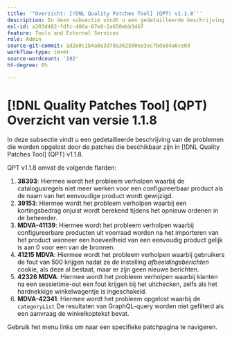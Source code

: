 ```yaml
---
title: '"Overzicht: [!DNL Quality Patches Tool] (QPT) v1.1.8'''
description: In deze subsectie vindt u een gedetailleerde beschrijving van de problemen die worden opgelost door de patches die beschikbaar zijn in [!DNL Quality Patches Tool] (QPT) v1.1.8.
exl-id: a203d482-fdfc-406a-87e8-2a650ebb34b7
feature: Tools and External Services
role: Admin
source-git-commit: 1d2e0c1b4a8e3d79a362500ee3ec7bde84a6ce0d
workflow-type: tm+mt
source-wordcount: '192'
ht-degree: 0%

---
```


# [!DNL Quality Patches Tool] (QPT) Overzicht van versie 1.1.8

In deze subsectie vindt u een gedetailleerde beschrijving van de problemen die worden opgelost door de patches die beschikbaar zijn in [!DNL Quality Patches Tool] (QPT) v1.1.8.

QPT v1.1.8 omvat de volgende flarden:

1. **38393**: Hiermee wordt het probleem verholpen waarbij de catalogusregels niet meer werken voor een configureerbaar product als de naam van het eenvoudige product wordt gewijzigd.
1. **39153**: Hiermee wordt het probleem verholpen waarbij een kortingsbedrag onjuist wordt berekend tijdens het opnieuw ordenen in de beheerder.
1. **MDVA-41139**: Hiermee wordt het probleem verholpen waarbij configureerbare producten uit voorraad worden na het importeren van het product wanneer een hoeveelheid van een eenvoudig product gelijk is aan 0 voor een van de bronnen.
1. **41215 MDVA**: Hiermee wordt het probleem verholpen waarbij gebruikers de fout van 500 krijgen nadat ze de instelling *afbeeldingsberichten* cookie, als deze al bestaat, maar er zijn geen nieuwe berichten.
1. **42326 MDVA**: Hiermee wordt het probleem verholpen waarbij klanten na een sessietime-out een fout krijgen bij het uitchecken, zelfs als het hardnekkige winkelwagentje is ingeschakeld.
1. **MDVA-42341**: Hiermee wordt het probleem opgelost waarbij de `categoryList` De resultaten van GraphQL-query worden niet gefilterd als een aanvraag de winkelkoptekst bevat.

Gebruik het menu links om naar een specifieke patchpagina te navigeren.

